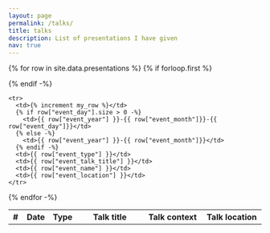 ```yaml
---
layout: page
permalink: /talks/
title: talks
description: List of presentations I have given
nav: true
---
```


<!--- {% increment my_row %} --->

<table class="table table-sm">
  <colgroup>
    <col span="1" style="width: 30px;">
    <col span="1" style="width: 50px;">
    <col span="1" style="width: 50px;">
    <col span="1" style="width: 200px;">
    <col span="1" style="width: 150px;">
    <col span="1" style="width: 150px;">
  </colgroup>

  {% for row in site.data.presentations %}
    {% if forloop.first %}
    <tr>
      <th>#</th>
      <th>Date</th>
      <th>Type</th>
      <th>Talk title</th>
      <th>Talk context</th>
      <th>Talk location</th>
    </tr>
    {% endif -%}

    <tr>
      <td>{% increment my_row %}</td>
      {% if row["event_day"].size > 0 -%}
        <td>{{ row["event_year"] }}-{{ row["event_month"]}}-{{ row["event_day"]}}</td>
      {% else -%}
        <td>{{ row["event_year"] }}-{{ row["event_month"]}}</td>
      {% endif -%}
      <td>{{ row["event_type"] }}</td>
      <td>{{ row["event_talk_title"] }}</td>
      <td>{{ row["event_name"] }}</td>
      <td>{{ row["event_location"] }}</td>
    </tr>
  {% endfor -%}

</table>
